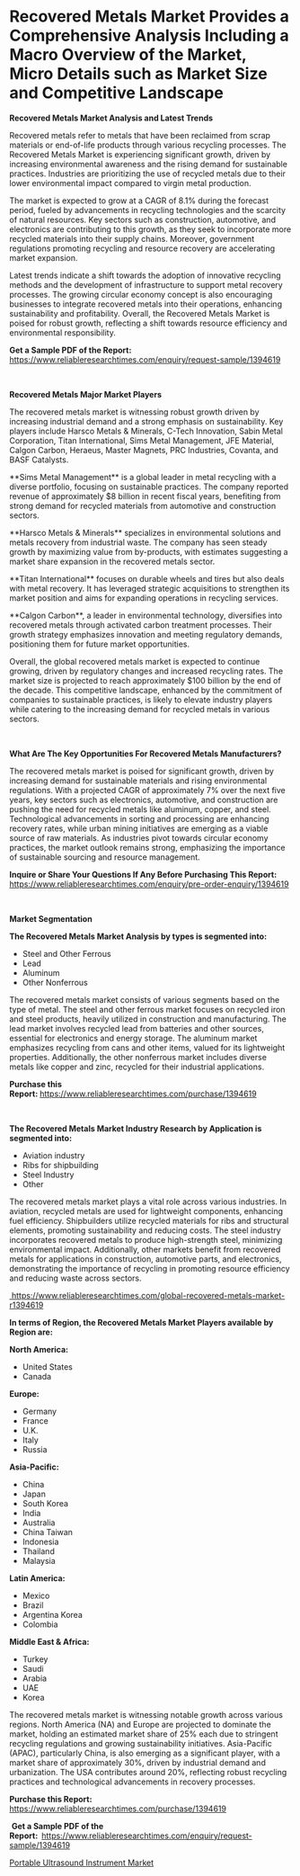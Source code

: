<p><h1>Recovered Metals Market Provides a Comprehensive Analysis Including a Macro Overview of the Market, Micro Details such as Market Size and Competitive Landscape</h1></p><p><strong>Recovered Metals Market Analysis and Latest Trends</strong></p>
<p><p>Recovered metals refer to metals that have been reclaimed from scrap materials or end-of-life products through various recycling processes. The Recovered Metals Market is experiencing significant growth, driven by increasing environmental awareness and the rising demand for sustainable practices. Industries are prioritizing the use of recycled metals due to their lower environmental impact compared to virgin metal production.</p><p>The market is expected to grow at a CAGR of 8.1% during the forecast period, fueled by advancements in recycling technologies and the scarcity of natural resources. Key sectors such as construction, automotive, and electronics are contributing to this growth, as they seek to incorporate more recycled materials into their supply chains. Moreover, government regulations promoting recycling and resource recovery are accelerating market expansion.</p><p>Latest trends indicate a shift towards the adoption of innovative recycling methods and the development of infrastructure to support metal recovery processes. The growing circular economy concept is also encouraging businesses to integrate recovered metals into their operations, enhancing sustainability and profitability. Overall, the Recovered Metals Market is poised for robust growth, reflecting a shift towards resource efficiency and environmental responsibility.</p></p>
<p><strong>Get a Sample PDF of the Report:&nbsp;</strong> <a href="https://www.reliableresearchtimes.com/enquiry/request-sample/1394619?utm_campaign=3297&utm_medium=2&utm_source=Github&utm_content=ia&utm_term=22032025&utm_id=recovered-metals">https://www.reliableresearchtimes.com/enquiry/request-sample/1394619</a></p>
<p>&nbsp;</p>
<p><strong>Recovered Metals Major Market Players</strong></p>
<p><p>The recovered metals market is witnessing robust growth driven by increasing industrial demand and a strong emphasis on sustainability. Key players include Harsco Metals & Minerals, C-Tech Innovation, Sabin Metal Corporation, Titan International, Sims Metal Management, JFE Material, Calgon Carbon, Heraeus, Master Magnets, PRC Industries, Covanta, and BASF Catalysts.</p><p>**Sims Metal Management** is a global leader in metal recycling with a diverse portfolio, focusing on sustainable practices. The company reported revenue of approximately $8 billion in recent fiscal years, benefiting from strong demand for recycled materials from automotive and construction sectors.</p><p>**Harsco Metals & Minerals** specializes in environmental solutions and metals recovery from industrial waste. The company has seen steady growth by maximizing value from by-products, with estimates suggesting a market share expansion in the recovered metals sector.</p><p>**Titan International** focuses on durable wheels and tires but also deals with metal recovery. It has leveraged strategic acquisitions to strengthen its market position and aims for expanding operations in recycling services.</p><p>**Calgon Carbon**, a leader in environmental technology, diversifies into recovered metals through activated carbon treatment processes. Their growth strategy emphasizes innovation and meeting regulatory demands, positioning them for future market opportunities.</p><p>Overall, the global recovered metals market is expected to continue growing, driven by regulatory changes and increased recycling rates. The market size is projected to reach approximately $100 billion by the end of the decade. This competitive landscape, enhanced by the commitment of companies to sustainable practices, is likely to elevate industry players while catering to the increasing demand for recycled metals in various sectors.</p></p>
<p>&nbsp;</p>
<p><strong>What Are The Key Opportunities For Recovered Metals Manufacturers?</strong></p>
<p><p>The recovered metals market is poised for significant growth, driven by increasing demand for sustainable materials and rising environmental regulations. With a projected CAGR of approximately 7% over the next five years, key sectors such as electronics, automotive, and construction are pushing the need for recycled metals like aluminum, copper, and steel. Technological advancements in sorting and processing are enhancing recovery rates, while urban mining initiatives are emerging as a viable source of raw materials. As industries pivot towards circular economy practices, the market outlook remains strong, emphasizing the importance of sustainable sourcing and resource management.</p></p>
<p><strong>Inquire or Share Your Questions If Any Before Purchasing This Report:</strong> <a href="https://www.reliableresearchtimes.com/enquiry/pre-order-enquiry/1394619?utm_campaign=3297&utm_medium=2&utm_source=Github&utm_content=ia&utm_term=22032025&utm_id=recovered-metals">https://www.reliableresearchtimes.com/enquiry/pre-order-enquiry/1394619</a></p>
<p>&nbsp;</p>
<p><strong>Market Segmentation</strong></p>
<p><strong>The Recovered Metals Market Analysis by types is segmented into:</strong></p>
<p><ul><li>Steel and Other Ferrous</li><li>Lead</li><li>Aluminum</li><li>Other Nonferrous</li></ul></p>
<p><p>The recovered metals market consists of various segments based on the type of metal. The steel and other ferrous market focuses on recycled iron and steel products, heavily utilized in construction and manufacturing. The lead market involves recycled lead from batteries and other sources, essential for electronics and energy storage. The aluminum market emphasizes recycling from cans and other items, valued for its lightweight properties. Additionally, the other nonferrous market includes diverse metals like copper and zinc, recycled for their industrial applications.</p></p>
<p><strong>Purchase this Report:&nbsp;</strong><a href="https://www.reliableresearchtimes.com/purchase/1394619?utm_campaign=3297&utm_medium=2&utm_source=Github&utm_content=ia&utm_term=22032025&utm_id=recovered-metals">https://www.reliableresearchtimes.com/purchase/1394619</a></p>
<p>&nbsp;</p>
<p><strong>The Recovered Metals Market Industry Research by Application is segmented into:</strong></p>
<p><ul><li>Aviation industry</li><li>Ribs for shipbuilding</li><li>Steel Industry</li><li>Other</li></ul></p>
<p><p>The recovered metals market plays a vital role across various industries. In aviation, recycled metals are used for lightweight components, enhancing fuel efficiency. Shipbuilders utilize recycled materials for ribs and structural elements, promoting sustainability and reducing costs. The steel industry incorporates recovered metals to produce high-strength steel, minimizing environmental impact. Additionally, other markets benefit from recovered metals for applications in construction, automotive parts, and electronics, demonstrating the importance of recycling in promoting resource efficiency and reducing waste across sectors.</p></p>
<p><a href="https://www.reliableresearchtimes.com/global-recovered-metals-market-r1394619?utm_campaign=3297&utm_medium=2&utm_source=Github&utm_content=ia&utm_term=22032025&utm_id=recovered-metals">&nbsp;https://www.reliableresearchtimes.com/global-recovered-metals-market-r1394619</a></p>
<p><strong>In terms of Region, the Recovered Metals Market Players available by Region are:</strong></p>
<p>
    <p> <strong> North America: </strong>
        <ul>
            <li>United States</li>
            <li>Canada</li>
        </ul>
        </p> 
    <p> <strong> Europe: </strong>
        <ul>
            <li>Germany</li>
            <li>France</li>
            <li>U.K.</li>
            <li>Italy</li>
            <li>Russia</li>
        </ul>
        </p> 
    <p> <strong> Asia-Pacific: </strong>
        <ul>
            <li>China</li>
            <li>Japan</li>
            <li>South Korea</li>
            <li>India</li>
            <li>Australia</li>
            <li>China Taiwan</li>
            <li>Indonesia</li>
            <li>Thailand</li>
            <li>Malaysia</li>
        </ul>
        </p> 
    <p> <strong> Latin America: </strong>
        <ul>
            <li>Mexico</li>
            <li>Brazil</li>
            <li>Argentina Korea</li>
            <li>Colombia</li>
        </ul>
        </p> 
    <p> <strong> Middle East & Africa: </strong>
        <ul>
            <li>Turkey</li>
            <li>Saudi</li>
            <li>Arabia</li>
            <li>UAE</li>
            <li>Korea</li>
        </ul>
    </p>
    </p>
<p><p>The recovered metals market is witnessing notable growth across various regions. North America (NA) and Europe are projected to dominate the market, holding an estimated market share of 25% each due to stringent recycling regulations and growing sustainability initiatives. Asia-Pacific (APAC), particularly China, is also emerging as a significant player, with a market share of approximately 30%, driven by industrial demand and urbanization. The USA contributes around 20%, reflecting robust recycling practices and technological advancements in recovery processes.</p></p>
<p><strong>Purchase this Report: </strong><a href="https://www.reliableresearchtimes.com/purchase/1394619?utm_campaign=3297&utm_medium=2&utm_source=Github&utm_content=ia&utm_term=22032025&utm_id=recovered-metals">https://www.reliableresearchtimes.com/purchase/1394619</a></p>
<p>&nbsp;<strong>Get a Sample PDF of the Report:&nbsp;&nbsp;</strong><a href="https://www.reliableresearchtimes.com/enquiry/request-sample/1394619?utm_campaign=3297&utm_medium=2&utm_source=Github&utm_content=ia&utm_term=22032025&utm_id=recovered-metals">https://www.reliableresearchtimes.com/enquiry/request-sample/1394619</a></p>
<p><strong></strong></p>
<p><p><a href="https://github.com/marteionun0/Market-Research-Report-List-1/blob/main/portable-ultrasound-instrument-market.md?utm_campaign=3297&utm_medium=2&utm_source=Github&utm_content=ia&utm_term=22032025&utm_id=recovered-metals">Portable Ultrasound Instrument Market</a></p></p>
